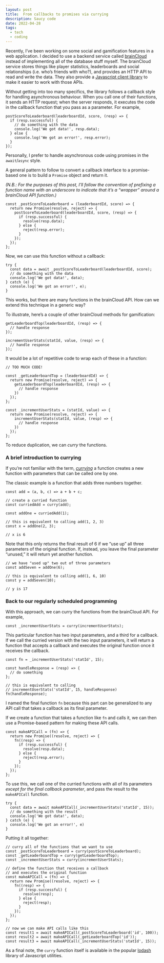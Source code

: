 ```yaml
---
layout: post
title:  From callbacks to promises via currying
description: Saucy code
date: 2022-04-28
tags:
  - tech
  - coding
---
```


Recently, I’ve been working on some social and gamification features in a web application. I decided to use a backend service called [brainCloud][1] instead of implementing all of the database stuff myself. The brainCloud service stores things like player statistics, leaderboards and social relationships (i.e. who’s friends with who?), and provides an HTTP API to read and write the data. They also provide a [Javascript client library][2] to make it easier to work with those APIs.

Without getting into too many specifics, the library follows a callback style for handling asynchronous behaviour. When you call one of their functions, it sends an HTTP request; when the server responds, it executes the code in the callback function that you pass as a parameter. For example,

	postScoreToLeaderboard(leaderboardId, score, (resp) => {
	  if (resp.successful) {
	    // do something with the data
	    console.log('We got data!', resp.data);
	  } else {
	    console.log('We got an error!', resp.error);
	  }
	});

Personally, I prefer to handle asynchronous code using promises in the `await`/`async` style.

A general pattern to follow to convert a callback interface to a promise-based one is to build a `Promise` object and return it.

_(N.B.: For the purposes of this post, I’ll follow the convention of prefixing a function name with an underscore to indicate that it’s a “wrapper” around a brainCloud API function.)_

	const _postScoreToLeaderboard = (leaderboardId, score) => {
	  return new Promise(resolve, reject) => {
	    postScoreToLeaderboard(leaderboardId, score, (resp) => {
	      if (resp.successful) {
	        resolve(resp.data);
	      } else {
	        reject(resp.error);
	      }
	    });
	  });
	};

Now, we can use this function without a callback:

	try {
	  const data = await _postScoreToLeaderboard(leaderboardId, score);
	  // do something with the data
	  console.log('We got data!', data);
	} catch (e) {
	  console.log('We got an error!', e);
	}

This works, but there are many functions in the brainCloud API. How can we extend this technique in a generic way?

To illustrate, here’s a couple of other brainCloud methods for gamification:

	getLeaderboardTop(leaderboardId, (resp) => {
	  // handle response
	});
	
	incrementUserStats(statId, value, (resp) => {
	  // handle response
	});

It would be a lot of repetitive code to wrap each of these in a function:

	// TOO MUCH CODE!
	
	const _getLeaderboardTop = (leaderboardId) => {
	  return new Promise(resolve, reject) => {
	    getLeaderboardTop(leaderboardId, (resp) => {
	      // handle response
	    })
	  });
	};
	
	const _incrementUserStats = (statId, value) => {
	  return new Promise(resolve, reject) => {
	    incrementUserStats(statId, value, (resp) => {
	      // handle response
	    })
	  });
	};

To reduce duplication, we can _curry_ the functions.

### A brief introduction to currying

If you’re not familiar with the term, [_currying_][3] a function creates a new function with parameters that can be called one by one.

The classic example is a function that adds three numbers together.

	const add = (a, b, c) => a + b + c;
	
	// create a curried function
	const curriedAdd = curry(add);
	
	const addOne = curriedAdd(1);
	
	// this is equivalent to calling add(1, 2, 3)
	const x = addOne(2, 3);
	
	// x is 6

Note that this only returns the final result of 6 if we “use up” all three parameters of the original function. If, instead, you leave the final parameter “unused,” it will return yet another function.

	// we have "used up" two out of three parameters
	const addSeven = addOne(6);
	
	// this is equivalent to calling add(1, 6, 10)
	const y = addSeven(10);
	
	// y is 17

### Back to our regularly scheduled programming

With this approach, we can curry the functions from the brainCloud API. For example,

	const _incrementUserStats = curry(incrementUserStats);

This particular function has two input parameters, and a third for a callback. If we call the curried version with the two input parameters, it will return a function that accepts a callback and executes the original function once it receives the callback.

	const fn = _incrementUserStats('statId', 15);
	
	const handleResponse = (resp) => {
	  // do something
	};
	
	// this is equivalent to calling 
	// incrementUserStats('statId', 15, handleResponse)
	fn(handleResponse);

I named the final function `fn` because this part can be generalized to any API call that takes a callback as its final parameter.

If we create a function that takes a function like `fn` and calls it, we can then use a Promise-based pattern for making these API calls.

	const makeAPICall = (fn) => {
	  return new Promise((resolve, reject) => {
	    fn((resp) => {
	      if (resp.successful) {
	        resolve(resp.data);
	      } else {
	        reject(resp.error);
	      }
	    });
	  });
	};

To use this, we call one of the curried functions with all of its parameters _except for the final callback parameter_, and pass the result to the `makeAPICall` function.

	try {
	  const data = await makeAPICall(_incrementUserStats('statId', 15));
	  // do something with the result
	  console.log('We got data!', data);
	} catch (e) {
	  console.log('We got an error!', e)
	}

Putting it all together:

	// curry all of the functions that we want to use
	const _postScoreToLeaderboard = curry(postScoreToLeaderboard);
	const _getLeaderboardTop = curry(getLeaderboardTop);
	const _incrementUserStats = curry(incrementUserStats);
	
	// define the function that receives a callback 
	// and executes the original function
	const makeAPICall = (fn) => {
	  return new Promise((resolve, reject) => {
	    fn((resp) => {
	      if (resp.successful) {
	        resolve(resp);
	      } else {
	        reject(resp);
	      }
	    });
	  });
	};
	
	// now we can make API calls like this
	const result1 = await makeAPICall(_postScoreToLeaderboard('id', 100));
	const result2 = await makeAPICall(_getLeaderboardTop('id'));
	const result3 = await makeAPICall(_incrementUserStats('statId', 15));

As a final note, the `curry` function itself is available in the popular [lodash][4] library of Javascript utilities.

[1]:	https://getbraincloud.com/
[2]:	https://github.com/getbraincloud/braincloud-js
[3]:	https://en.wikipedia.org/wiki/Currying
[4]:	https://lodash.com/docs/4.17.15#curry